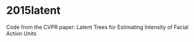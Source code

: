 # 2015latent
Code from the CVPR paper: Latent Trees for Estimating Intensity of Facial Action Units
